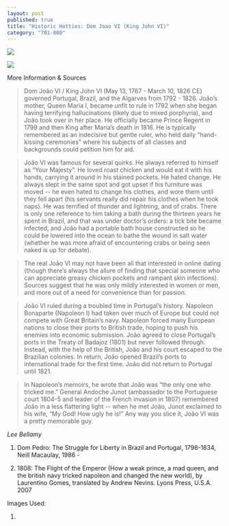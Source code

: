 ```yaml
---
layout: post
published: true
title: "Historic Hotties: Dom Joao VI (King John VI)"
category: "701-800"
---
```






![]({{site.baseurl}}/images/1808Historic%20HottiesDomJoaoVI.svg)

![]({{site.baseurl}}/images/1808Historic%20HottiesDomJoaoVIPhotos.svg)

More Information & Sources

> Dom João VI / King John VI (May 13, 1767 - March 10, 1826 CE) governed Portugal, Brazil, and the Algarves from 1792 - 1826. João’s mother, Queen Maria I, became unfit to rule in 1792 when she began having terrifying hallucinations (likely due to mixed porphyria), and João took over in her place. He officially became Prince Regent in 1799 and then King after Maria’s death in 1816. He is typically remembered as an indecisive but gentle ruler, who held daily “hand-kissing ceremonies” where his subjects of all classes and backgrounds could petition him for aid.

> João VI was famous for several quirks. He always referred to himself as “Your Majesty”. He loved roast chicken and would eat it with his hands, carrying it around in his stained pockets. He hated change. He always slept in the same spot and got upset if his furniture was moved -- he even hated to change his clothes, and wore them until they fell apart (his servants really did repair his clothes when he took naps). He was terrified of thunder and lightning, and of crabs. There is only one reference to him taking a bath during the thirteen years he spent in Brazil, and that was under doctor’s orders: a tick bite became infected, and João had a portable bath house constructed so he could be lowered into the ocean to bathe the wound in salt water (whether he was more afraid of encountering crabs or being seen naked is up for debate).

> The real João VI may not have been all that interested in online dating (though there’s always the allure of finding that special someone who can appreciate greasy chicken pockets and rampant skin infections). Sources suggest that he was only mildly interested in women or men, and more out of a need for convenience than for passion.

> João VI ruled during a troubled time in Portugal’s history. Napoleon Bonaparte (Napoleon I) had taken over much of Europe but could not compete with Great Britain’s navy. Napoleon forced many European nations to close their ports to British trade, hoping to push his enemies into economic submission. João agreed to close Portugal’s ports in the Treaty of Badajoz (1801)  but never followed through. Instead, with the help of the British, João and his court escaped to the Brazilian colonies. In return, João opened Brazil’s ports to international trade for the first time. João did not return to Portugal until 1821.

> In Napoleon’s memoirs, he wrote that João was “the only one who tricked me.” General Andoche Junot (ambassador to the Portuguese court 1804-5 and leader of the French invasion in 1807) remembered João in a less flattering light -- when he met João, Junot exclaimed to his wife, “My God! How ugly he is!” Any way you slice it, João VI was a pretty memorable guy.

_Lee Bellamy_

1. Dom Pedro: The Struggle for Liberty in Brazil and Portugal, 1798-1834, Neill Macaulay, 1986 - 

2. 1808: The Flight of the Emperor (How a weak prince, a mad queen, and the british navy tricked napoleon and changed the new world), by Laurentino Gomes, translated by Andrew Nevins. Lyons Press, U.S.A. 2007

Images Used:

1.
